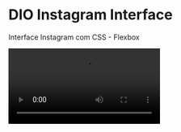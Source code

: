 # DIO Instagram Interface
Interface Instagram com CSS - Flexbox

![](https://github.com/peterson-007/dio-instagram-interface/blob/master/Instagram%20flexbox.mp4)
